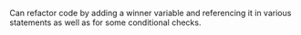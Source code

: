 Can refactor code by adding a winner variable and referencing it in various statements as well as for some conditional checks.